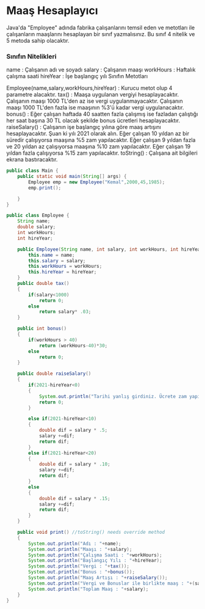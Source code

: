# Maaş Hesaplayıcı
Java'da "Employee" adında fabrika çalışanlarını temsil eden ve metotları ile çalışanların maaşlarını hesaplayan bir sınıf yazmalısınız. Bu sınıf 4 nitelik ve 5 metoda sahip olacaktır.

### Sınıfın Nitelikleri

name : Çalışanın adı ve soyadı
salary : Çalışanın maaşı
workHours : Haftalık çalışma saati
hireYear : İşe başlangıç yılı
Sınıfın Metotları

Employee(name,salary,workHours,hireYear) : Kurucu metot olup 4 parametre alacaktır.
tax() : Maaşa uygulanan vergiyi hesaplayacaktır.
Çalışanın maaşı 1000 TL'den az ise vergi uygulanmayacaktır.
Çalışanın maaşı 1000 TL'den fazla ise maaşının %3'ü kadar vergi uygulanacaktır.
bonus() : Eğer çalışan haftada 40 saatten fazla çalışmış ise fazladan çalıştığı her saat başına 30 TL olacak şekilde bonus ücretleri hesaplayacaktır.
raiseSalary() : Çalışanın işe başlangıç yılına göre maaş artışını hesaplayacaktır. Şuan ki yılı 2021 olarak alın.
Eğer çalışan 10 yıldan az bir süredir çalışıyorsa maaşına %5 zam yapılacaktır.
Eğer çalışan 9 yıldan fazla ve 20 yıldan az çalışıyorsa maaşına %10 zam yapılacaktır.
Eğer çalışan 19 yıldan fazla çalışıyorsa %15 zam yapılacaktır.
toString() : Çalışana ait bilgileri ekrana bastıracaktır.
```java
public class Main {
    public static void main(String[] args) {
        Employee emp = new Employee("Kemal",2000,45,1985);
        emp.print();

    }
}
```
```java
public class Employee {
    String name;
    double salary;
    int workHours;
    int hireYear;

    public Employee(String name, int salary, int workHours, int hireYear) {
        this.name = name;
        this.salary = salary;
        this.workHours = workHours;
        this.hireYear = hireYear;
    }
    public double tax()
    {
        if(salary<1000)
            return 0;
        else
            return salary* .03;
    }

    public int bonus()
    {
        if(workHours > 40)
            return (workHours-40)*30;
        else
            return 0;
    }

    public double raiseSalary()
    {
        if(2021-hireYear<0)
        {
            System.out.println("Tarihi yanlış girdiniz. Ücrete zam yapılamadı");
            return 0;
        }

        else if(2021-hireYear<10)
        {
            double dif = salary * .5;
            salary +=dif;
            return dif;
        }
        else if(2021-hireYear<20)
        {
            double dif = salary * .10;
            salary +=dif;
            return dif;
        }
        else
        {
            double dif = salary * .15;
            salary +=dif;
            return dif;
        }
    }

    public void print() //toString() needs override method
    {
        System.out.println("Adı : "+name);
        System.out.println("Maaşı : "+salary);
        System.out.println("Çalışma Saati : "+workHours);
        System.out.println("Başlangıç Yılı : "+hireYear);
        System.out.println("Vergi : "+tax());
        System.out.println("Bonus : "+bonus());
        System.out.println("Maaş Artışı : "+raiseSalary());
        System.out.println("Vergi ve Bonuslar ile birlikte maaş : "+(salary + bonus() - tax()));
        System.out.println("Toplam Maaş : "+salary);
    }
}

```